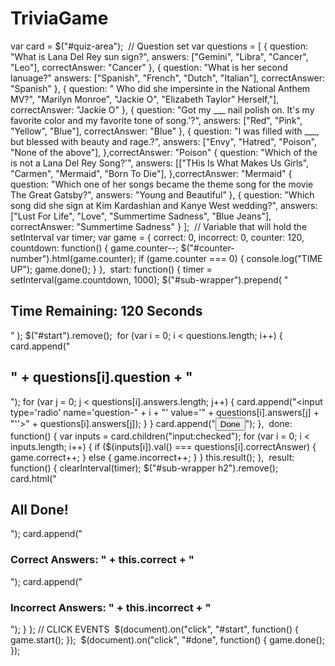 # TriviaGame
var card = $("#quiz-area");
​
// Question set
var questions = [
  {
    question: "What is Lana Del Rey sun sign?",
    answers: ["Gemini", "Libra", "Cancer", "Leo"],
    correctAnswer: "Cancer"
  },
  {
    question: "What is her second lanuage?"
    answers: ["Spanish", "French", "Dutch", "Italian"],
    correctAnswer: "Spanish"
  },
  {
    question: " Who did she impersinte in the National Anthem MV?",
     "Marilyn Monroe", "Jackie O", "Elizabeth Taylor" Herself,"],
    correctAnswer: "Jackie O"
  },
  {
    question: "Got my ___ nail polish on. It's my favorite color and my favorite tone of song.'?",
    answers: ["Red", "Pink", "Yellow", "Blue"],
     correctAnswer: "Blue"
  },
  {
    question: "I was filled with ___, but blessed with beauty and rage.?",
    answers: ["Envy", "Hatred", "Poison", "None of the above"],
  },correctAnswer: "Poison"
  {
    question:
      "Which of the is not a Lana Del Rey Song?'",
    answers: [["THis Is What Makes Us Girls", "Carmen", "Mermaid", "Born To Die"],
  },correctAnswer: "Mermaid"
  {
    question: "Which one of her songs became the theme song for the movie The Great Gatsby?",
    answers: "Young and Beautiful”
  },
  {
    question: "Which song did she sign at Kim Kardashian and Kanye West wedding?",
    answers: ["Lust For Life", "Love", "Summertime Sadness", "Blue Jeans"],
    correctAnswer: "Summertime Sadness"
  }
];
​
// Variable that will hold the setInterval
var timer;
​
var game = {
  correct: 0,
  incorrect: 0,
  counter: 120,
​
  countdown: function() {
    game.counter--;
    $("#counter-number").html(game.counter);
    if (game.counter === 0) {
      console.log("TIME UP");
      game.done();
    }
  },
​
  start: function() {
    timer = setInterval(game.countdown, 1000);
​
    $("#sub-wrapper").prepend(
      "<h2>Time Remaining: <span id='counter-number'>120</span> Seconds</h2>"
    );
​
    $("#start").remove();
​
    for (var i = 0; i < questions.length; i++) {
      card.append("<h2>" + questions[i].question + "</h2>");
      for (var j = 0; j < questions[i].answers.length; j++) {
        card.append("<input type='radio' name='question-" + i +
          "' value='" + questions[i].answers[j] + "''>" + questions[i].answers[j]);
      }
    }
​
    card.append("<button id='done'>Done</button>");
  },
​
  done: function() {
    var inputs = card.children("input:checked");
    for (var i = 0; i < inputs.length; i++) {
      if ($(inputs[i]).val() === questions[i].correctAnswer) {
        game.correct++;
      } else {
        game.incorrect++;
      }
    }
    this.result();
  },
​
  result: function() {
    clearInterval(timer);
​
    $("#sub-wrapper h2").remove();
​
    card.html("<h2>All Done!</h2>");
    card.append("<h3>Correct Answers: " + this.correct + "</h3>");
    card.append("<h3>Incorrect Answers: " + this.incorrect + "</h3>");
  }
};
​
// CLICK EVENTS
​
$(document).on("click", "#start", function() {
  game.start();
});
​
$(document).on("click", "#done", function() {
  game.done();
});
